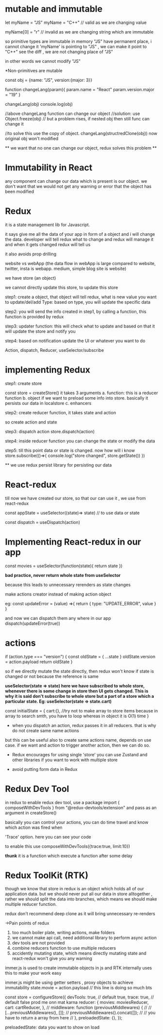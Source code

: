 # mutable and immutable

let myName = "JS"
myName = "C++" // valid as we are changing value

myName[0] = "r" // invalid as we are changing string which are immutable

so primitive types are immutable
in memory "JS" have permanent place, i cannot change it
'myName' is pointing to "JS" , we can make it point to "C++"
see the diff , we are not changing place of "JS"

in other words we cannot modify "JS"

\*Non-primitives are mutable

const obj = {name: "JS", version:{major: 3}}

function changeLang(param){
param.name = "React"
param.version.major = "19"
}

changeLang(obj)
console.log(obj)

//above changeLang function can change our object
//solution: use Object.freeze(obj)
// but a problem rises, if nested obj then still func can change it

//to solve this use the copy of object.
changeLang(structredClone(obj))
now original obj won't modified

** we want that no one can change our object, redux solves this problem **

# Immutability in React

any component can change our data which is present is our object. we don't want that
we would not get any warning or error that the object has been modified

# Redux

it is a state management lib for Javascript.

it says give me all the data of your app in form of a object and i will change the data.
developer will tell redux what to change and redux will manage it and when it gets changed redux will tell us

it also avoids prop drilling

website vs webApp (the data flow in webApp is large compared to website, twitter, insta is webapp. medium, simple blog site is website)

we have store (an object)

we cannot directly update this store, to update this store

step1:
create a object, that object will tell redux, what is new value you want to update/del/add
Type: based on type, you will update the specific data

step2:
you will send the info created in step1, by calling a function, this function is provided by redux

step3:
updater function: this will check what to update and based on that it will update the store and notify you

step4:
based on notification update the UI or whatever you want to do

Action, dispatch, Reducer, useSelector/subscribe

# implementing Redux

step1: create store

const store = createStore()
it takes 3 arguments
a. function: this is a reducer function
b. object
if we want to preload some info into store. basically it persists our data in localstore
c. enhancers

step2: create reducer function, it takes state and action

so create action and state

step3: dispatch action
store.dispatch(action)

step4: inside reducer function you can change the state or modify the data

step5: till this point data or state is changed. now how will i know
store.subscribe(()=>{
console.log("store changed", store.getState())
})

\*\* we use redux persist library for persisting our data

# React-redux

till now we have created our store, so that our <App /> can use it , we use <Provider store ={store}> from react-redux

const appState = useSelector((state)=> state) // to use data or state

const dispatch = useDispatch(action)

# Implementing React-redux in our app

const movies = useSelector(function(state){
return state
})

**bad practice, never return whole state from useSelector**

because this leads to unnecessary rerenders as state changes

make actions creator instead of making action object

eg: const updateError = (value) =>{
return {
type: "UPDATE_ERROR",
value
}
}

and now we can dispatch them any where in our app
dispatch(updateError(true))

# actions

if (action.type === "version") {
const oldState = { ...state }
oldState.version = action.payload
return oldState
}

so if we directly mutate the state directly, then redux won't know if state is changed or not because the reference is same

**useSelector(state => state) here we have subscribed to whole store, whenever there is some change in store then UI gets changed. This is why it is said don't subscribe to whole store but a part of a store which a particular state. Eg: useSelector(state => state.cart)**

const initialState = {
cart:{}, //try not to make array to store items because in array to search smth, you have to loop whereas in object it is O(1) time
}

- when you dispatch an action, redux passes it in all reducers. that is why do not create same name actions

but this can be useful also to create same actions name, depends on use case. if we want and action to trigger another action, then we can do so.

- Redux encourages for using single 'store'
  you can use Zustand and other libraries if you want to work with multiple store

- avoid putting form data in Redux

# Redux Dev Tool

in redux to enable redux dev tool, use a package
import { composeWithDevTools } from "@redux-devtools/extension"
and pass as an argument in createStore()

basically you can control your actions, you can do time travel and know which action was fired when

'Trace' option. here you can see your code

to enable this use composeWithDevTools({trace:true, limit:10})

**thunk** it is a function which execute a function after some delay

# Redux ToolKit (RTK)

though we know that store in redux is an object which holds all of our application data. but we should never put all our data in store alltogether , rather we should split the data into branches, which means we should make multiple reducer function.

redux don't recommend deep clone as it will bring unnecessary re-renders

->Pain points of redux

1. too much boiler plate, writing actions, make folders
2. we cannot make api call, need additional library to perform async action
3. dev tools are not provided
4. combine reducers function to use multiple reducers
5. accidently mutating state, which means directly mutating state and react-redux won't give you any warning

immer.js is used to create immutable objects in js and RTK internally uses this to make your work easy

immer.js might be using getter setters , proxy objects to achieve immutability
state.movie = action.payload // this line is doing so much bts

const store = configureStore({
devTools: true, // default true,
trace: true, // default false prod me onn mat karna
reducer: {
movies: moviesReducer,
cart: cartReducer,
},
// middleware: function (previousMiddlewares) {
// // [...previousMiddlewares(), []];
// previousMiddlewares().concat([]);
// // you have to return a array from here
// },
preloadedState: {},
});

preloadedState: data you want to show on load
